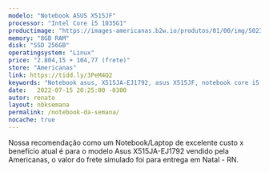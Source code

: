 ```yaml
---
modelo: "Notebook ASUS X515JF"
processor: "Intel Core i5 1035G1"
productimage: "https://images-americanas.b2w.io/produtos/01/00/img/5023842/2/5023842251_3SZ.jpg"
memory: "8GB RAM"
disk: "SSD 256GB"
operatingsystem: "Linux"
price: "2.804,15 + 104,77 (frete)"
store: "Americanas"
link: https://tidd.ly/3PeM4Q2
keywords: "Notebook asus, X515JA-EJ1792, asus X515JF, notebook core i5 8gb ssd, notebook com ssd recomendação de notebook, notebook da semana, indicação de notebook, oferta de notebook, melhor notebook, notebook custo benefício, qual notebook comprar, notebook barato, notebook bom e barato, notebook preço bom, notebook boa configuração, opção de notebook, notebook bom, notebook bacana, laptop com ssd, recomendação de laptop, laptop da semana, indicação de laptop, oerta de laptop, melhor laptop, laptop custo benefício, qual laptop comprar, laptop barato, laptop bom e barato, laptop preço bom, laptop boa configuração, opção de laptop, laptop bom, laptop bacana"
date:   2022-07-15 20:25:00 -0300
autor: renato
layout: nbksemana
permalink: /notebook-da-semana/
nocache: true
---
```

Nossa recomendação como um Notebook/Laptop de excelente custo x benefício atual é para o modelo Asus X515JA-EJ1792 vendido pela Americanas, o valor do frete simulado foi para entrega em Natal - RN.